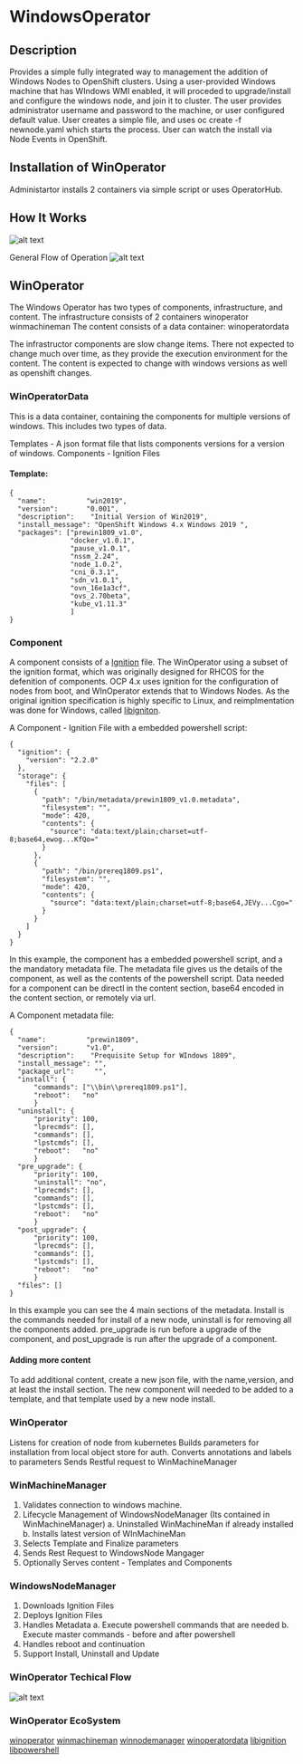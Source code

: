 # WindowsOperator
## Description
Provides a simple fully integrated way to management the addition of Windows Nodes to OpenShift clusters. Using a user-provided Windows machine that has WIndows WMI enabled, it will proceded to upgrade/install and configure the windows node, and join it to cluster. The user provides administrator username and password to the machine, or user configured default value. User creates a simple file, and uses oc create -f newnode.yaml which starts the process. User can watch the install via Node Events in OpenShift.

## Installation of WinOperator
Administartor installs 2 containers via simple script or uses OperatorHub.



## How It Works
![alt text](https://raw.githubusercontent.com/glennswest/winoperator/master/doc/overviewuml.png)
 
General Flow of Operation
![alt text](https://raw.githubusercontent.com/glennswest/winoperator/master/doc/overview.png)

## WinOperator 
The Windows Operator has two types of components, infrastructure, and content.
The infrastructure consists of 2 containers
   winoperator
   winmachineman
The content consists of a data container:
   winoperatordata

The infrastructor components are slow change items. There not expected to change much over time, as they provide the execution environment for the content.
The content is expected to change with windows versions as well as openshift changes. 

### WinOperatorData
This is a data container, containing the components for multiple versions of windows. This includes two types of data.

Templates - A json format file that lists components versions for a version of windows.
Components - Ignition Files

#### Template:
```
{ 
  "name":          "win2019", 
  "version":       "0.001", 
  "description":    "Initial Version of Win2019", 
  "install_message": "OpenShift Windows 4.x Windows 2019 ", 
  "packages": ["prewin1809_v1.0", 
               "docker_v1.0.1", 
               "pause_v1.0.1", 
               "nssm_2.24", 
               "node_1.0.2", 
               "cni_0.3.1", 
               "sdn_v1.0.1", 
               "ovn_16e1a3cf", 
               "ovs_2.70beta", 
               "kube_v1.11.3" 
               ]
}
```
 
### Component
A component consists of a [Ignition](https://coreos.com/ignition/docs/latest/configuration-v2_1.html) file. The WinOperator using a subset of the ignition format, which was originally designed for RHCOS for the defenition of components. OCP 4.x uses ignition for the configuration of nodes from boot, and WInOperator extends that to Windows Nodes. As the original ignition specification is highly specific to Linux, and reimplmentation was done for Windows, called [libigniton](https://github.com/glennswest/libignition).  

A Component  - Ignition File with a embedded powershell script:
```
{ 
  "ignition": { 
    "version": "2.2.0" 
  }, 
  "storage": { 
    "files": [ 
      { 
        "path": "/bin/metadata/prewin1809_v1.0.metadata", 
        "filesystem": "", 
        "mode": 420, 
        "contents": { 
          "source": "data:text/plain;charset=utf-8;base64,ewog...KfQo=" 
        } 
      }, 
      { 
        "path": "/bin/prereq1809.ps1", 
        "filesystem": "", 
        "mode": 420, 
        "contents": { 
          "source": "data:text/plain;charset=utf-8;base64,JEVy...Cgo=" 
        } 
      } 
    ] 
  } 
} 
```

In this example, the component has a embedded powershell script, and a the mandatory metadata file. The metadata file gives us the details of the component, as well as the contents of the powershell script. Data needed for a component can be directl in the content section, base64 encoded in the content section, or remotely via url. 

A Component metadata file:
```
{
  "name":          "prewin1809",
  "version":       "v1.0",
  "description":    "Prequisite Setup for WIndows 1809",
  "install_message": "",
  "package_url":     "",
  "install": {
      "commands": ["\\bin\\prereq1809.ps1"],
      "reboot":   "no"
      }
  "uninstall": {
      "priority": 100,
      "lprecmds": [],
      "commands": [],
      "lpstcmds": [],
      "reboot":   "no"
      }
  "pre_upgrade": {
      "priority": 100,
      "uninstall": "no",
      "lprecmds": [],
      "commands": [],
      "lpstcmds": [],
      "reboot":   "no"
      }
  "post_upgrade": {
      "priority": 100,
      "lprecmds": [],
      "commands": [],
      "lpstcmds": [],
      "reboot":   "no"
      }
  "files": []
}
```
In this example you can see the 4 main sections of the metadata. Install is the commands needed for install of a new node, uninstall is for removing all the components added. pre_upgrade is run before a upgrade of the component, and post_upgrade is run after the upgrade of a component. 

#### Adding more content
To add additional content, create a new json file, with the name,version, and at least the install section. The new component will needed to be added to a template, and that template used by a new node install.



### WinOperator
Listens for creation of node from kubernetes
Builds parameters for installation from local object store for auth.
Converts annotations and labels to parameters
Sends Restful request to WinMachineManager

### WinMachineManager
1. Validates connection to windows machine. 
2. Lifecycle Management of WindowsNodeManager (Its contained in WinMachineManager)
    a. Uninstalled WinMachineMan if already installed
    b. Installs latest version of WInMachineMan
3. Selects Template and Finalize parameters
4. Sends Rest Request to WindowsNode Mangager
5. Optionally Serves content - Templates and Components


### WindowsNodeManager
1. Downloads Ignition Files
2. Deploys Ignition Files
3. Handles Metadata 
   a. Execute powershell commands that are needed
   b. Execute master commands - before and after powershell
4. Handles reboot and continuation
5. Support Install, Uninstall and Update

### WinOperator Techical Flow
![alt text](https://raw.githubusercontent.com/glennswest/winoperator/master/doc/winoperator.png)

### WinOperator EcoSystem
[winoperator](https://github.com/glennswest/winoperator)
[winmachineman](https://github.com/glennswest/winmachineman)
[winnodemanager](https://github.com/glennswest/winnodemanager)
[winoperatordata](https://github.com/glennswest/winoperatordata)
[libignition](https://github.com/glennswest/libignition)
[libpowershell](https://github.com/glennswest/libpowershell)


